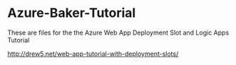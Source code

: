 # Azure-Baker-Tutorial

These are files for the the Azure Web App Deployment Slot and Logic Apps Tutorial

http://drew5.net/web-app-tutorial-with-deployment-slots/
